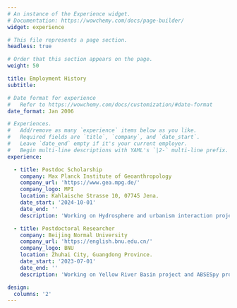 ```yaml
---
# An instance of the Experience widget.
# Documentation: https://wowchemy.com/docs/page-builder/
widget: experience

# This file represents a page section.
headless: true

# Order that this section appears on the page.
weight: 50

title: Employment History
subtitle:

# Date format for experience
#   Refer to https://wowchemy.com/docs/customization/#date-format
date_format: Jan 2006

# Experiences.
#   Add/remove as many `experience` items below as you like.
#   Required fields are `title`, `company`, and `date_start`.
#   Leave `date_end` empty if it's your current employer.
#   Begin multi-line descriptions with YAML's `|2-` multi-line prefix.
experience:

  - title: Postdoc Scholarship
    company: Max Planck Institute of Geoanthropology
    company_url: 'https://www.gea.mpg.de/'
    company_logo: MPI
    location: Kahlaische Strasse 10, 07745 Jena.
    date_start: '2024-10-01'
    date_end: ''
    description: 'Working on Hydrosphere and urbanism interaction project'

  - title: Postdoctoral Researcher
    company: Beijing Normal University
    company_url: 'https://english.bnu.edu.cn/'
    company_logo: BNU
    location: Zhuhai City, Guangdong Province.
    date_start: '2023-07-01'
    date_end: ''
    description: 'Working on Yellow River Basin project and ABSESpy project'

design:
  columns: '2'
---
```

